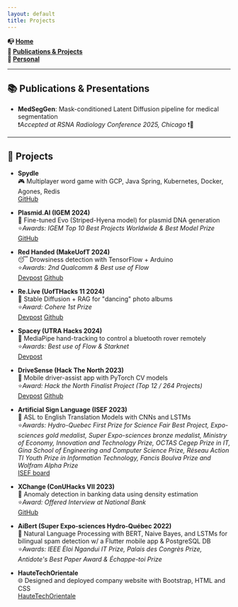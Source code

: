 ```yaml
---
layout: default
title: Projects
---
```


 **📭 [Home](/index)**  
 **🤖 [Publications & Projects](/projects)**  
 **🐼 [Personal](/personal)**  

---

## <span id="conference"> 📚 Publications & Presentations </span>

- **MedSegGen**: Mask-conditioned Latent Diffusion pipeline for medical segmentation  
  ❗*Accepted at RSNA Radiology Conference 2025, Chicago* ❗🥳

---
## <span id="projects">🚀 Projects</span>

- **Spydle**   
  🎮 Multiplayer word game with GCP, Java Spring, Kubernetes, Docker, Agones, Redis  
  [GitHub](https://github.com/FiveTotallySpies/Spydle)

- **Plasmid.AI (IGEM 2024)**   
  🧬 Fine-tuned Evo (Striped-Hyena model) for plasmid DNA generation   
  ⭐*Awards: IGEM Top 10 Best Projects Worldwide & Best Model Prize*  
  [GitHub](https://github.com/igem-toronto/plasmidai)

- **Red Handed (MakeUofT 2024)**   
  😴 Drowsiness detection with TensorFlow + Arduino  
  ⭐*Awards: 2nd Qualcomm & Best use of Flow*  
  [Devpost](https://devpost.com/software/red-handed) [Github](https://github.com/xinlei55555/makeuoft2024)

- **Re.Live (UofTHacks 11 2024)**   
  📸 Stable Diffusion + RAG for "dancing" photo albums  
  ⭐*Award: Cohere 1st Prize*  
  [Devpost](https://devpost.com/software/retro-act) [Github](https://github.com/xinlei55555/re.live)

- **Spacey (UTRA Hacks 2024)**   
  🚀 MediaPipe hand-tracking to control a bluetooth rover remotely  
  ⭐*Awards: Best use of Flow & Starknet*  
  [Devpost](https://devpost.com/software/spacey-9f3mga?ref_content=user-portfolio&ref_feature=in_progress)

- **DriveSense (Hack The North 2023)**   
  🚗 Mobile driver-assist app with PyTorch CV models  
  ⭐*Award: Hack the North Finalist Project  (Top 12 / 264 Projects)*  
  [Devpost](https://devpost.com/software/drive-sense) [Github](https://github.com/xinlei55555/htn2023)

- **Artificial Sign Language (ISEF 2023)**    
  🤟 ASL to English Translation Models with CNNs and LSTMs  
  ⭐*Awards: Hydro-Quebec First Prize for Science Fair Best Project, Expo-sciences gold medalist, Super Expo-sciences bronze medalist, Ministry of Economy, Innovation and Technology Prize, OCTAS Cegep Prize in IT, Gina School of Engineering and Computer Science Prize, Réseau Action TI Youth Prize in Information Technology, Fancis Boulva Prize and Wolfram Alpha Prize*  
  [ISEF board](https://isef.net/project/robo053t-artificial-sign-language)

- **XChange (ConUHacks VII 2023)**   
  🏦 Anomaly detection in banking data using density estimation  
  ⭐*Award: Offered Interview at National Bank*  
  [GitHub](https://github.com/xinlei55555/CONUHACKSVII)

- **AiBert (Super Expo-sciences Hydro-Québec 2022)**  
  🤖 Natural Language Processing with BERT, Naive Bayes, and LSTMs for bilingual spam detection w/ a Flutter mobile app & PostgreSQL DB  
  ⭐*Awards: IEEE Éloi Ngandui IT Prize, Palais des Congrès Prize,  Antidote's Best Paper Award & Échappe-toi Prize*  

- **HauteTechOrientale**  
  🌐 Designed and deployed company website with Bootstrap, HTML and CSS  
  [HauteTechOrientale](https://hautetechorientale.com/)   

